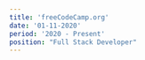 ```yaml
---
title: 'freeCodeCamp.org'
date: '01-11-2020'
period: '2020 - Present'
position: "Full Stack Developer"
---
```


